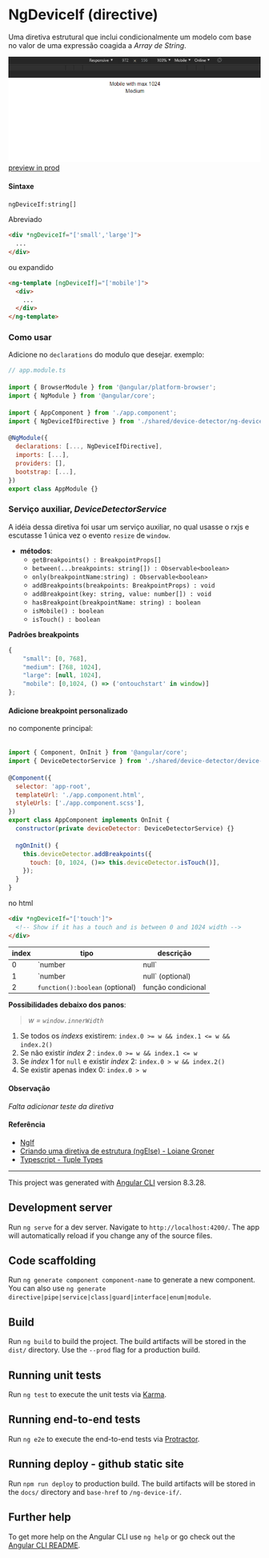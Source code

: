 # NgDeviceIf (directive)

Uma diretiva estrutural que inclui condicionalmente um modelo com base no valor de uma expressão coagida a _Array de String_.

[![Preview](./src/assets/images/preview.gif)](https://dziul.github.io/ng-device-if/)
[preview in prod](https://dziul.github.io/ng-device-if/)

#### Sintaxe

`ngDeviceIf:string[]`

Abreviado

```html
<div *ngDeviceIf="['small','large']">
  ...
</div>
```

ou expandido

```html
<ng-template [ngDeviceIf]="['mobile']">
  <div>
    ...
  </div>
</ng-template>
```

### Como usar

Adicione no `declarations` do modulo que desejar. exemplo:

```js
// app.module.ts

import { BrowserModule } from '@angular/platform-browser';
import { NgModule } from '@angular/core';

import { AppComponent } from './app.component';
import { NgDeviceIfDirective } from './shared/device-detector/ng-device-if.directive';

@NgModule({
  declarations: [..., NgDeviceIfDirective],
  imports: [...],
  providers: [],
  bootstrap: [...],
})
export class AppModule {}
```

### Serviço auxiliar, _DeviceDetectorService_

A idéia dessa diretiva foi usar um serviço auxiliar, no qual usasse o rxjs e escutasse 1 única vez o evento `resize` de `window`.

- **métodos**:
  - `getBreakpoints() : BreakpointProps[]`
  - `between(...breakpoints: string[]) : Observable<boolean>`
  - `only(breakpointName:string) : Observable<boolean>`
  - `addBreakpoints(breakpoints: BreakpointProps) : void`
  - `addBreakpoint(key: string, value: number[]) : void`
  - `hasBreakpoint(breakpointName: string) : boolean`
  - `isMobile() : boolean`
  - `isTouch() : boolean`

**Padrões breakpoints**

```js
{
    "small": [0, 768],
    "medium": [768, 1024],
    "large": [null, 1024],
    "mobile": [0,1024, () => ('ontouchstart' in window)]
};
```

#### Adicione breakpoint personalizado

no componente principal:

```js

import { Component, OnInit } from '@angular/core';
import { DeviceDetectorService } from './shared/device-detector/device-detector.service';

@Component({
  selector: 'app-root',
  templateUrl: './app.component.html',
  styleUrls: ['./app.component.scss'],
})
export class AppComponent implements OnInit {
  constructor(private deviceDetector: DeviceDetectorService) {}

  ngOnInit() {
    this.deviceDetector.addBreakpoints({
      touch: [0, 1024, ()=> this.deviceDetector.isTouch()],
    });
  }
}
```

no html

```html
<div *ngDeviceIf="['touch']">
  <!-- Show if it has a touch and is between 0 and 1024 width -->
</div>
```

| index | tipo                            | descrição          |
| ----- | ------------------------------- | ------------------ |
| 0     | `number|null`                   | mínimo ou negar    |
| 1     | `number|null` (optional)        | máximo ou negar    |
| 2     | `function():boolean` (optional) | função condicional |

**Possibilidades debaixo dos panos**:

> _w = `window.innerWidth`_

1. Se todos os _indexs_ existirem: `index.0 >= w && index.1 <= w && index.2()`
1. Se não existir _index 2_ : `index.0 >= w && index.1 <= w`
1. Se _index_ 1 for `null` e existir _index_ 2: `index.0 > w && index.2()`
1. Se existir apenas index 0: `index.0 > w`

#### Observação

_Falta adicionar teste da diretiva_

#### Referência

- [NgIf](https://angular.io/api/common/NgIf)
- [Criando uma diretiva de estrutura (ngElse) -
  Loiane Groner](https://www.youtube.com/watch?v=b-rRPCK-fdE&t=10m27s)
- [Typescript - Tuple Types](https://github.com/Microsoft/TypeScript/blob/master/doc/spec.md#333-tuple-types)

---

This project was generated with [Angular CLI](https://github.com/angular/angular-cli) version 8.3.28.

## Development server

Run `ng serve` for a dev server. Navigate to `http://localhost:4200/`. The app will automatically reload if you change any of the source files.

## Code scaffolding

Run `ng generate component component-name` to generate a new component. You can also use `ng generate directive|pipe|service|class|guard|interface|enum|module`.

## Build

Run `ng build` to build the project. The build artifacts will be stored in the `dist/` directory. Use the `--prod` flag for a production build.

## Running unit tests

Run `ng test` to execute the unit tests via [Karma](https://karma-runner.github.io).

## Running end-to-end tests

Run `ng e2e` to execute the end-to-end tests via [Protractor](http://www.protractortest.org/).

## Running deploy - github static site

Run `npm run deploy` to production build. The build artifacts will be stored in the `docs/` directory and `base-href` to `/ng-device-if/`.

## Further help

To get more help on the Angular CLI use `ng help` or go check out the [Angular CLI README](https://github.com/angular/angular-cli/blob/master/README.md).
